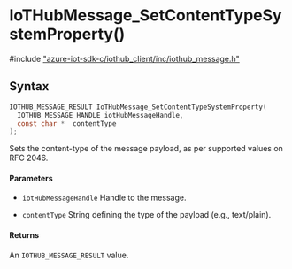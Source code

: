 # IoTHubMessage_SetContentTypeSystemProperty()

\#include ["azure-iot-sdk-c/iothub_client/inc/iothub_message.h"](../iot-c-ref-iothub-message-h.md)  

## Syntax

```C
IOTHUB_MESSAGE_RESULT IoTHubMessage_SetContentTypeSystemProperty(
  IOTHUB_MESSAGE_HANDLE	iotHubMessageHandle,
  const char *	contentType
);

```

Sets the content-type of the message payload, as per supported values on RFC 2046.

#### Parameters
* `iotHubMessageHandle` Handle to the message.

* `contentType` String defining the type of the payload (e.g., text/plain).

#### Returns
An `IOTHUB_MESSAGE_RESULT` value.

